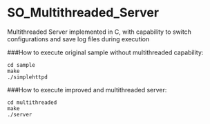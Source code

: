 SO_Multithreaded_Server
=======================

Multithreaded Server implemented in C, with capability to switch configurations and save log files during execution

###How to execute original sample without multithreaded capability:

```
cd sample	
make
./simplehttpd
```

###How to execute improved and multithreaded server:

```
cd multithreaded
make
./server
```

